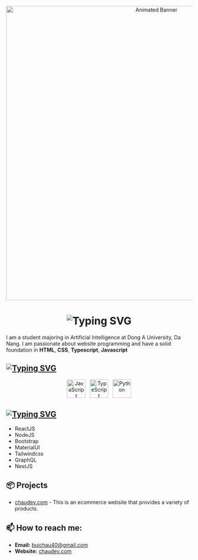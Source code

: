 <p align="center">
  <img src="https://tse3.mm.bing.net/th/id/OIG4.l6DiMsV_fKLrB6gcDAgB?pid=ImgGn" width="800"  alt="Animated Banner"/>
</p>

<h1 align="center">
  <img src="https://readme-typing-svg.demolab.com?font=Fira+Code&size=31&pause=1000&color=F70303&background=39FFF000&random=false&width=435&lines=Hi+there%2C+I'm+Chou+%F0%9F%91%8B;I'm+a+Website+Development+Engineer%F0%9F%91%8B" alt="Typing SVG" />
</h1>

I am a student majoring in Artificial Intelligence at Dong A University, Da Nang. I am passionate about website programming and have a solid foundation in **HTML**, **CSS**, **Typescript**, **Javascript**

## [![Typing SVG](https://readme-typing-svg.demolab.com?font=Fira+Code&weight=600&size=22&duration=2&pause=1000&color=29F723&background=39FFF000&random=false&width=435&lines=%F0%9F%9A%80++Programming+languages)](https://git.io/typing-svg)

<p align="center">
  <img src="https://th.bing.com/th/id/OIP.DN7ToydkJZEdVaJVK_NhvwAAAA?rs=1&pid=ImgDetMain" alt="JavaScript" width="50" height="50"/>
  &nbsp; <!-- Khoảng cách -->
  <img src="https://sdtimes.com/wp-content/uploads/2018/09/1_JsyV8lXMuTbRVLQ2FPYWAg-490x490.png" alt="TypeScript" width="50" height="50"/>
  &nbsp; <!-- Khoảng cách -->
  <img src="https://th.bing.com/th/id/OIP.dJToM1TiZiJA0GYwzDHwjQAAAA?rs=1&pid=ImgDetMain" alt="Python" width="50" height="50"/>
</p>

## [![Typing SVG](https://readme-typing-svg.demolab.com?font=Fira+Code&weight=600&size=22&duration=2&pause=1000&color=F714DF&background=39FFF000&random=false&width=435&lines=%E2%98%98%EF%B8%8F+Frameworks%2F+Platforms)](https://git.io/typing-svg)

- ReactJS
- NodeJS
- Bootstrap
- MaterialUI
- Tailwindcss
- GraphQL
- NestJS

## 📦 Projects

- [chaudev.com](http://chaudev.com) - This is an ecommerce website that provides a variety of products.

## 📫 How to reach me:

- **Email:** [buichau40@gmail.com](mailto:buichau40@gmail.com)
- **Website:** [chaudev.com](http://chaudev.com)
